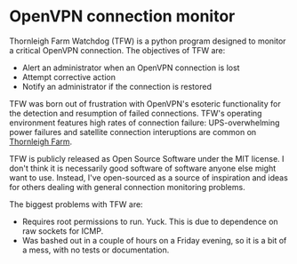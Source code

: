 # OpenVPN connection monitor

Thornleigh Farm Watchdog (TFW) is a python program designed to monitor a critical OpenVPN connection. The objectives of TFW are:

* Alert an administrator when an OpenVPN connection is lost
* Attempt corrective action
* Notify an administrator if the connection is restored

TFW was born out of frustration with OpenVPN's esoteric functionality for the detection and resumption of failed connections. TFW's operating environment features high rates of connection failure: UPS-overwhelming power failures and satellite connection interuptions are common on [Thornleigh Farm](https://thornleighfarm.com).

TFW is publicly released as Open Source Software under the MIT license. I don't think it is necessarily good software of software anyone else might want to use. Instead, I've open-sourced as a source of inspiration and ideas for others dealing with general connection monitoring problems.

The biggest problems with TFW are:

* Requires root permissions to run. Yuck. This is due to dependence on raw sockets for ICMP.
* Was bashed out in a couple of hours on a Friday evening, so it is a bit of a mess, with no tests or documentation.
